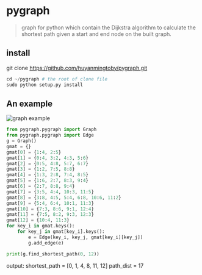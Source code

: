 # pygraph
> graph for python which contain the Dijkstra algorithm to calculate the shortest path given a start and end node on the built graph.


## install
git clone https://github.com/huyanmingtoby/pygraph.git

```python
cd ~/pygraph # the root of clone file
sudo python setup.py install
```

## An example

![graph example](https://github.com/huyanmingtoby/pygraph/blob/master/20190404124648480.png)

```python
from pygraph.pygraph import Graph
from pygraph.pygraph import Edge
g = Graph()
gmat = {}
gmat[0] = {1:4, 2:5}
gmat[1] = {0:4, 3:2, 4:3, 5:6}
gmat[2] = {0:5, 4:8, 5:7, 6:7}
gmat[3] = {1:2, 7:5, 8:8}
gmat[4] = {1:3, 2:8, 7:4, 8:5}
gmat[5] = {1:6, 2:7, 8:3, 9:4}
gmat[6] = {2:7, 8:8, 9:4}
gmat[7] = {3:5, 4:4, 10:3, 11:5}
gmat[8] = {3:8, 4:5, 5:4, 6:8, 10:6, 11:2}
gmat[9] = {5:4, 6:4, 10:1, 11:3}
gmat[10] = {7:3, 8:6, 9:1, 12:4}
gmat[11] = {7:5, 8:2, 9:3, 12:3}
gmat[12] = {10:4, 11:3}
for key_i in gmat.keys():
    for key_j in gmat[key_i].keys():
        e = Edge(key_i, key_j, gmat[key_i][key_j])
        g.add_edge(e)

print(g.find_shortest_path(0, 12))

```

output:
shortest_path = [0, 1, 4, 8, 11, 12]
path_dist = 17
